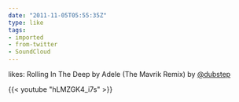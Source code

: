 ```yaml
---
date: "2011-11-05T05:55:35Z"
type: like
tags:
- imported
- from-twitter
- SoundCloud
---
```

likes: Rolling In The Deep by Adele \(The Mavrik Remix\) by [@dubstep](/twitter/#/dubstep)

{{< youtube "hLMZGK4_i7s" >}}
